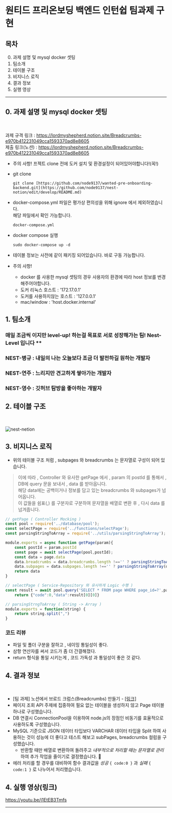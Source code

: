 # 원티드 프리온보딩 백엔드 인턴쉽 팀과제 구현

## 목차

0. 과제 설명 및 mysql docker 셋팅
1. 팀소개
2. 테이블 구조
3. 비지니스 로직
4. 결과 정보
5. 실행 영상
<hr/>

## 0. 과제 설명 및 mysql docker 셋팅
</br>

과제 규격 링크 : https://lordmyshepherd.notion.site/Breadcrumbs-e970b412231049cca1593370ad8e8605</br>
제출 링크(노션) : https://lordmyshepherd.notion.site/Breadcrumbs-e970b412231049cca1593370ad8e8605
</br>

- 주의 사항! 프젝트 clone 전에 도커 설치 및 환경설정이 되어있어야합니다!(꼭!) 
- git clone
    ```
    git clone [https://github.com/node9137/wanted-pre-onboarding-backend.git](https://github.com/node9137/nest-notion/edit/develop/README.md)
    ```
-  docker-compose.yml 파일은 평가상 편의성을 위해 ignore 에서 제외하였습니다. <br/>
   해당 파일에서 확인 가능합니다.
    ```
    docker-compose.yml 
    ```
- docker compose 실행
    ```
    sudo docker-compose up -d
    ```
- 테이블 정보는 사전에 같이 패키징 되어있습니다. 바로 구동 가능합니다.

- 주의 사항! 
    - docker 를 사용한 mysql 셋팅의 경우 사용자의 환경에 따라 host 정보를 번경해주어야합니다.</br>
    - 도커 리눅스 호스트 : '172.17.0.1' </br>
    - 도커를 사용하지않는 호스트 : '127.0.0.1'</br>
    - mac/window : 'host.docker.internal'</br>

## 1. 팀소개  

### 매일 조금씩 이지만 level-up! 하는걸 목표로 서로 성장해가는 팀! Nest-Level 입니다 ** 
### **NEST-병규 : 내일의 나는 오늘보다 조금 더 발전하길 원하는 개발자**
### NEST-연주 : 느리지만 견고하게 쌓아가는 개발자
### NEST-영수 : 깃허브 탐방을 좋아하는 개발자

## 2. 테이블 구조
</br>

![nest-netion](https://github.com/node9137/nest-notion/assets/139099596/20a42e37-516d-49e9-b9cd-3bee1db27744)

## 3. 비지니스 로직

- 위의 테이블 구조 처럼 , subpages 와 breadcrumbs 는 문자열로 구성이 되어 있습니다.</br>

> 이에 따라 , Controller 와 유사한 getPage 에서 , param 의 postId 를 통해서 , DB에 query 문을 보내서 , data 를 받아옵니다. </br>
해당 data에는 공백이거나 정보를 담고 있는 breadcrumbs 와 subpages가 넘어옵니다. </br>
이 값들을 쉼표(,) 를 구분자로 구분하여 문자열을 배열로 변환 후 , 다시 data 를 넘겨줍니다. </br>
> 

```jsx
// getPage ( Controller Mocking )
const pool = require('../database/pool');
const selectPage = require('../functions/selectPage');
const parsingStringToArray = require('../utils/parsingStringToArray');

module.exports = async function getPage(param){
    const postId = param.postId
    const page = await selectPage(pool,postId);
    const data = page.data
    data.breadcrumbs = data.breadcrumbs.length !=='' ? parsingStringToArray(data.breadcrumbs):null
    data.subpages = data.subpages.length !=='' ? parsingStringToArray(data.subpages):null
    return data
}
```

```jsx
// selectPage ( Service-Repository 와 유사하게 Logic 수행 )
const result = await pool.query('SELECT * FROM page WHERE page_id=?',param)
	return {"code":0,"data":result[0][0]}
```

```jsx
// parsingStrngToArray ( String -> Array )
module.exports = function(string) {
    return string.split(",")
}
```

### 코드 리뷰

- 파일 및 폴더 구분을 잘하고 , 네이밍 통일성이 좋다.
- 삼항 연산자를 써서 코드가 좀 더 간결해졌다.
- return 형식을 통일 시키는게 , 코드 가독성 과 통일성이 좋은 것 같다.

## 4. 결과 정보
</br>

- [팀 과제] 노션에서 브로드 크럼스(Breadcrumbs) 만들기 - [[링크]](https://www.notion.so/Breadcrumbs-e970b412231049cca1593370ad8e8605?pvs=21)
- 페이지 조회 API 주제에 집중하여 필요 없는 테이블을 생성하지 않고 Page 테이블 하나로 구성했습니다.
- DB 연결시 ConnectionPool을 이용하여 node.js의 장점인 비동기를 효율적으로 사용하도록 구성했습니다.
- MySQL 기준으로 JSON 데이터 타입보다 VARCHAR 데이터 타입을 Split 하여 사용하는 것이 성능에 더 좋다고 테스트 해보고 subPages, breadcrumbs 컬럼을 구성했습니다.
    - 반환할 때만 배열로 변환하여 돌려주고 *내부적으로 처리할 때는 문자열로 관리*하여 추가 작업을 줄이기로 결정했습니다.  🥳
- 에러 처리를 할 경우를 대비하여 함수 결과값을 *성공*  `{ code:0 }` 과 *실패* `{ code:1 }` 로 나누어서 처리했습니다.

## 4. 실행 영상(링크)

https://youtu.be/j1EtEB3Tmfs
</br>
<hr/>
